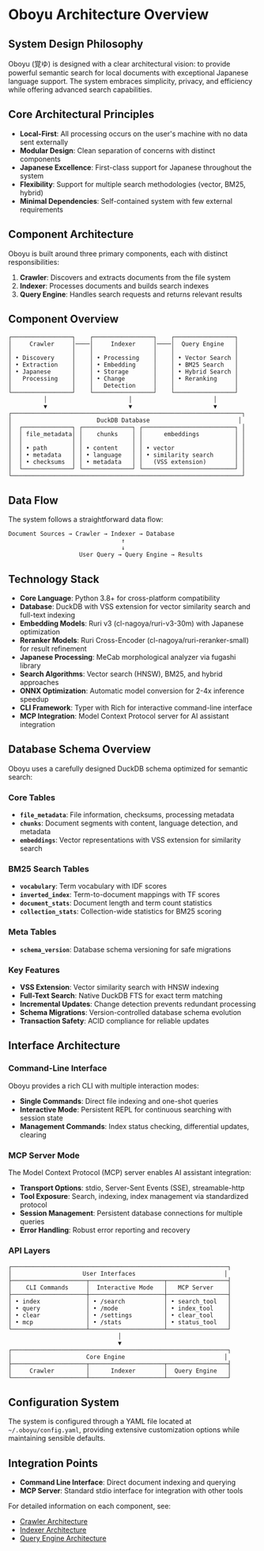 # Oboyu Architecture Overview

## System Design Philosophy

Oboyu (覚ゆ) is designed with a clear architectural vision: to provide powerful semantic search for local documents with exceptional Japanese language support. The system embraces simplicity, privacy, and efficiency while offering advanced search capabilities.

## Core Architectural Principles

- **Local-First**: All processing occurs on the user's machine with no data sent externally
- **Modular Design**: Clean separation of concerns with distinct components
- **Japanese Excellence**: First-class support for Japanese throughout the system
- **Flexibility**: Support for multiple search methodologies (vector, BM25, hybrid)
- **Minimal Dependencies**: Self-contained system with few external requirements

## Component Architecture

Oboyu is built around three primary components, each with distinct responsibilities:

1. **Crawler**: Discovers and extracts documents from the file system
2. **Indexer**: Processes documents and builds search indexes
3. **Query Engine**: Handles search requests and returns relevant results

## Component Overview

```
┌─────────────────┐    ┌─────────────────┐    ┌─────────────────┐
│     Crawler     │────│     Indexer     │────│  Query Engine   │
│                 │    │                 │    │                 │
│ • Discovery     │    │ • Processing    │    │ • Vector Search │
│ • Extraction    │    │ • Embedding     │    │ • BM25 Search   │
│ • Japanese      │    │ • Storage       │    │ • Hybrid Search │
│   Processing    │    │ • Change        │    │ • Reranking     │
│                 │    │   Detection     │    │                 │
└─────────────────┘    └─────────────────┘    └─────────────────┘
          │                       │                       │
          ▼                       ▼                       ▼
┌─────────────────────────────────────────────────────────────────┐
│                        DuckDB Database                         │
│  ┌──────────────┐ ┌──────────────┐ ┌──────────────────────────┐ │
│  │ file_metadata│ │    chunks    │ │      embeddings          │ │
│  │              │ │              │ │                          │ │
│  │ • path       │ │ • content    │ │ • vector                 │ │
│  │ • metadata   │ │ • language   │ │ • similarity search      │ │
│  │ • checksums  │ │ • metadata   │ │   (VSS extension)        │ │
│  └──────────────┘ └──────────────┘ └──────────────────────────┘ │
└─────────────────────────────────────────────────────────────────┘
```

## Data Flow

The system follows a straightforward data flow:

```
Document Sources → Crawler → Indexer → Database
                                ↑
                                ↓
                    User Query → Query Engine → Results
```

## Technology Stack

- **Core Language**: Python 3.8+ for cross-platform compatibility
- **Database**: DuckDB with VSS extension for vector similarity search and full-text indexing
- **Embedding Models**: Ruri v3 (cl-nagoya/ruri-v3-30m) with Japanese optimization
- **Reranker Models**: Ruri Cross-Encoder (cl-nagoya/ruri-reranker-small) for result refinement
- **Japanese Processing**: MeCab morphological analyzer via fugashi library
- **Search Algorithms**: Vector search (HNSW), BM25, and hybrid approaches
- **ONNX Optimization**: Automatic model conversion for 2-4x inference speedup
- **CLI Framework**: Typer with Rich for interactive command-line interface
- **MCP Integration**: Model Context Protocol server for AI assistant integration

## Database Schema Overview

Oboyu uses a carefully designed DuckDB schema optimized for semantic search:

### Core Tables

- **`file_metadata`**: File information, checksums, processing metadata
- **`chunks`**: Document segments with content, language detection, and metadata
- **`embeddings`**: Vector representations with VSS extension for similarity search

### BM25 Search Tables  

- **`vocabulary`**: Term vocabulary with IDF scores
- **`inverted_index`**: Term-to-document mappings with TF scores
- **`document_stats`**: Document length and term count statistics
- **`collection_stats`**: Collection-wide statistics for BM25 scoring

### Meta Tables

- **`schema_version`**: Database schema versioning for safe migrations

### Key Features

- **VSS Extension**: Vector similarity search with HNSW indexing
- **Full-Text Search**: Native DuckDB FTS for exact term matching
- **Incremental Updates**: Change detection prevents redundant processing
- **Schema Migrations**: Version-controlled database schema evolution
- **Transaction Safety**: ACID compliance for reliable updates

## Interface Architecture

### Command-Line Interface

Oboyu provides a rich CLI with multiple interaction modes:

- **Single Commands**: Direct file indexing and one-shot queries
- **Interactive Mode**: Persistent REPL for continuous searching with session state
- **Management Commands**: Index status checking, differential updates, clearing

### MCP Server Mode

The Model Context Protocol (MCP) server enables AI assistant integration:

- **Transport Options**: stdio, Server-Sent Events (SSE), streamable-http
- **Tool Exposure**: Search, indexing, index management via standardized protocol
- **Session Management**: Persistent database connections for multiple queries
- **Error Handling**: Robust error reporting and recovery

### API Layers

```
┌─────────────────────────────────────────────────────────────┐
│                    User Interfaces                         │
├─────────────────────┬─────────────────────┬─────────────────┤
│    CLI Commands     │  Interactive Mode   │   MCP Server    │
├─────────────────────┼─────────────────────┼─────────────────┤
│ • index             │ • /search           │ • search_tool   │
│ • query             │ • /mode             │ • index_tool    │
│ • clear             │ • /settings         │ • clear_tool    │
│ • mcp               │ • /stats            │ • status_tool   │
└─────────────────────┴─────────────────────┴─────────────────┘
                               │
                               ▼
┌─────────────────────────────────────────────────────────────┐
│                     Core Engine                            │
├─────────────────────┬─────────────────────┬─────────────────┤
│     Crawler         │      Indexer        │  Query Engine   │
└─────────────────────┴─────────────────────┴─────────────────┘
```

## Configuration System

The system is configured through a YAML file located at `~/.oboyu/config.yaml`, providing extensive customization options while maintaining sensible defaults.

## Integration Points

- **Command Line Interface**: Direct document indexing and querying
- **MCP Server**: Standard stdio interface for integration with other tools

For detailed information on each component, see:
- [Crawler Architecture](crawler.md)
- [Indexer Architecture](indexer.md)
- [Query Engine Architecture](query_engine.md)